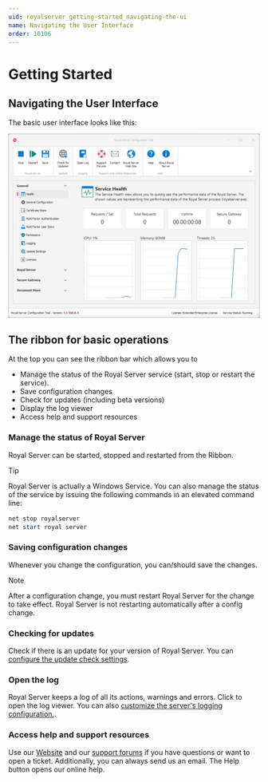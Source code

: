 ```yaml
---
uid: royalserver_getting-started_navigating-the-ui
name: Navigating the User Interface
order: 10106
---
```

# Getting Started

## Navigating the User Interface

The basic user interface looks like this:

![Royal Server Configuration Tool](../../images/royalserver/GettingStarted/royal-server-configuration-tool.png "Royal Server Configuration Tool")
## The ribbon for basic operations
At the top you can see the ribbon bar which allows you to
- Manage the status of the Royal Server service (start, stop or restart the service). 
- Save configuration changes
- Check for updates (including beta versions)
- Display the log viewer
- Access help and support resources 

### Manage the status of Royal Server
Royal Server can be started, stopped and restarted from the Ribbon. 

> [!TIP]
> Royal Server is actually a Windows Service. You can also manage the status of the service by issuing the following commands in an elevated command line:
> ```powershell
> net stop royalserver
> net start royal server
> ```

### Saving configuration changes
Whenever you change the configuration, you can/should save the changes.

> [!NOTE]
> After a configuration change, you must restart Royal Server for the change to take effect. Royal Server is not restarting automatically after a config change.

### Checking for updates
Check if there is an update for your version of Royal Server. You can [configure the update check settings](xref:royalserver_general_updatesettings).

### Open the log 
Royal Server keeps a log of all its actions, warnings and errors. Click to open the log viewer.
You can also [customize the server's logging configuration.](xref:royalserver_general_logging).

### Access help and support resources
Use our [Website](https://www.royalapps.com) and our [support forums](https://support.royalapps.com/support/home) if you have questions or want to open a ticket. Additionally, you can always send us an email. The Help button opens our online help. 